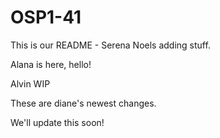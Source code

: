 # OSP1-41

This is our README - Serena
Noels adding stuff.

Alana is here, hello!

Alvin WIP

These are diane's newest changes.

We'll update this soon!
